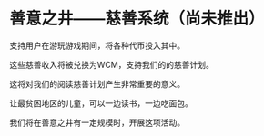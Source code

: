 # 善意之井——慈善系统（尚未推出）

支持用户在游玩游戏期间，将各种代币投入其中。

这些慈善收入将被兑换为WCM，支持我们的的慈善计划。

这将对我们的阅读慈善计划产生非常重要的意义。

让最贫困地区的儿童，可以一边读书，一边吃面包。

我们将在善意之井有一定规模时，开展这项活动。
